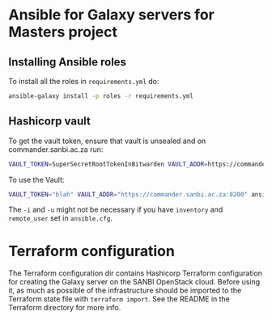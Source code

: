 # Ansible for Galaxy servers for Masters project

## Installing Ansible roles

To install all the roles in `requirements.yml` do:

```bash
ansible-galaxy install -p roles -r requirements.yml
```
## Hashicorp vault

To get the vault token, ensure that vault is unsealed and on commander.sanbi.ac.za run:

```bash
VAULT_TOKEN=SuperSecretRootTokenInBitwarden VAULT_ADDR=https://commander.sanbi.ac.za:8200 vault token create -policy deploy
```

To use the Vault:

```bash
VAULT_TOKEN="blah" VAULT_ADDR="https://commander.sanbi.ac.za:8200" ansible-playbook -u ubuntu -i hosts galaxy.yml
```

The `-i` and `-u` might not be necessary if you have `inventory` and `remote_user` set in `ansible.cfg`.

# Terraform configuration

The Terraform configuration dir contains Hashicorp Terraform configuration for
creating the Galaxy server on the SANBI OpenStack cloud. Before using it, as much as
possible of the infrastructure should be imported to the Terraform state file
with `terraform import`. See the README in the Terraform directory for more info.
